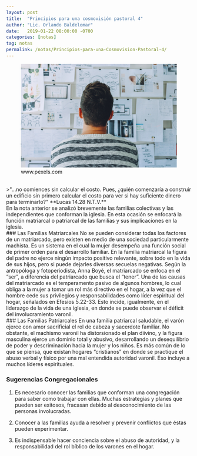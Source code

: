 ```yaml
---
layout: post
title:  "Principios para una cosmovisión pastoral 4"
author: "Lic. Orlando Baldelomar"
date:   2019-01-22 08:00:00 -0700
categories: [notas]
tag: notas
permalink: /notas/Principios-para-una-Cosmovision-Pastoral-4/
---
```

<figure>
<img src="/assets/img/cosmovision.jpeg" class="img-fluid" alt="Responsive image">
<figcaption>www.pexels.com</figcaption>
</figure>

<br>
>"...no comiences sin calcular el costo. Pues, ¿quién comenzaría a construir un edificio sin primero calcular el costo para ver si hay suficiente dinero para terminarlo?"
**Lucas 14.28 N.T.V.**


<br>
En la nota anterior se  analizó brevemente las familias colectivas y las independientes que conforman la iglesia.   En esta ocasión se enfocará la función matriarcal o patriarcal de las familias y sus implicaciones en la iglesia.

<br>
### Las Familias Matriarcales
No se pueden considerar todas los factores de un matriarcado, pero existen en medio de una sociedad particularmente machista. Es un sistema en el cual la mujer desempeña una función social de primer orden para el desarrollo familiar. En la familia matriarcal la figura del padre no ejerce ningún impacto positivo relevante, sobre todo en la vida de sus hijos, pero si puede dejarles diversas secuelas negativas. Según la antropóloga y fotoperiodista, Anna Boyé, el matriarcado se enfoca en el “ser”, a diferencia del patriarcado que busca el “tener”.
Una de las causas del matriarcado es el temperamento pasivo de algunos hombres, lo cual obliga a la mujer a tomar un rol más directivo en el hogar, a la vez que el hombre cede sus privilegios y responsabilidades como líder espiritual del hogar, señalados en Efesios 5.22-33. Esto incide, igualmente, en el liderazgo de la vida de una iglesia, en donde se puede observar el déficit del involucramiento varonil.

<br>
### Las Familias Patriarcales
En una familia patriarcal saludable, el varón ejerce con amor sacrificial el rol de cabeza y sacerdote familiar. No obstante, el machismo varonil ha distorsionado el plan diivino, y la figura masculina ejerce un  dominio  total y abusivo, desarrollando un desequilibrio de poder  y descriminación hacia la mujer y 	los niños.    Es más común de lo que se piensa, que existan hogares “cristianos” en donde se practique el abuso verbal y físico por una mal entendida autoridad varonil.  Eso incluye a muchos líderes espirituales.
 
<br>
<h3 class="text-center">Sugerencias Congregacionales</h3>

1. Es necesario conocer las familias que conforman  una congregación para saber como trabajar con ellas. Muchas estrategias y planes que pueden ser exitosos, fracasan debido al desconocimiento de las personas involucradas.

2. Conocer a las familias ayuda a resolver y prevenir conflictos  que éstas pueden experimentar. 

3. Es indispensable hacer conciencia sobre el abuso de autoridad, y la responsabilidad del rol bíblico de los varones en el hogar.


<br>

